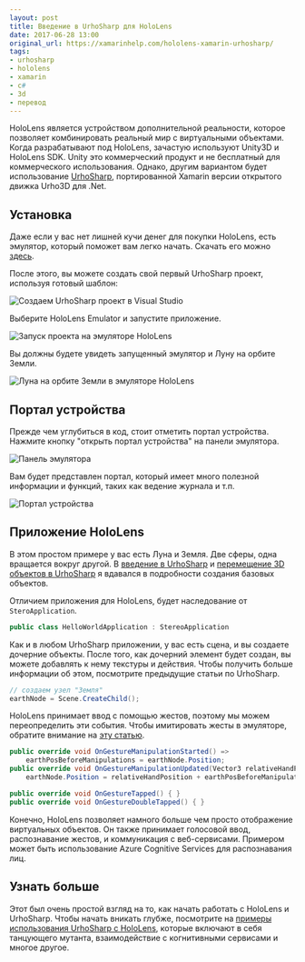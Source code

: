 ```yaml
---
layout: post
title: Введение в UrhoSharp для HoloLens
date: 2017-06-28 13:00
original_url: https://xamarinhelp.com/hololens-xamarin-urhosharp/
tags:
- urhosharp
- hololens
- xamarin
- c#
- 3d
- перевод
---
```


HoloLens является устройством дополнительной реальности, которое позволяет комбинировать реальный мир с виртуальными объектами. Когда разрабатывают под HoloLens, зачастую используют Unity3D и HoloLens SDK. Unity это коммерческий продукт и не бесплатный для коммерческого использования. Однако, другим вариантом будет использование [UrhoSharp](https://github.com/xamarin/urho), портированной Xamarin версии открытого движка Urho3D для .Net.

## Установка

Даже если у вас нет лишней кучи денег для покупки HoloLens, есть эмулятор, который поможет вам легко начать. Скачать его можно [здесь](https://developer.microsoft.com/en-us/windows/mixed-reality/install_the_tools).

После этого, вы можете создать свой первый UrhoSharp проект, используя готовый шаблон:

![Создаем UrhoSharp проект в Visual Studio](https://xamarinhelp.com/wp-content/uploads/2017/05/HoloLensUrhoProjectCreate.png)

Выберите HoloLens Emulator и запустите приложение.

![Запуск проекта на эмуляторе HoloLens](https://xamarinhelp.com/wp-content/uploads/2017/05/HoloLensEmulator.png)

Вы должны будете увидеть запущенный эмулятор и Луну на орбите Земли.

![Луна на орбите Земли в эмуляторе HoloLens](https://xamarinhelp.com/wp-content/uploads/2017/05/HoloLensEmulatorRunning.png)

## Портал устройства

Прежде чем углубиться в код, стоит отметить портал устройства. Нажмите кнопку "открыть портал устройства" на панели эмулятора.

![Панель эмулятора](https://xamarinhelp.com/wp-content/uploads/2017/05/DevicePortal-1.png)

Вам будет представлен портал, который имеет много полезной информации и функций, таких как ведение журнала и т.п.

![Портал устройства](https://xamarinhelp.com/wp-content/uploads/2017/05/DevicePortalSite.png)

## Приложение HoloLens

В этом простом примере у вас есть Луна и Земля. Две сферы, одна вращается вокруг другой. В [введение в UrhoSharp](https://xamarinhelp.com/introduction-urhosharp-xamarin-forms/) и [перемещение 3D объектов в UrhoSharp](https://xamarinhelp.com/urhosharp-3d-moving-object/) я вдавался в подробности создания базовых объектов.

Отличием приложения для HoloLens, будет наследование от `SteroApplication`.

```csharp
public class HelloWorldApplication : StereoApplication
```

Как и в любом UrhoSharp приложении, у вас есть сцена, и вы создаете дочерние объекты. После того, как дочерний элемент будет создан, вы можете добавлять к нему текстуры и действия. Чтобы получить больше информации об этом, посмотрите предыдущие статьи по UrhoSharp.

```csharp
// создаем узел "Земля"
earthNode = Scene.CreateChild();
```

HoloLens принимает ввод с помощью жестов, поэтому мы можем переопределить эти события. Чтобы имитировать жесты в эмуляторе, обратите внимание на [эту статью](https://developer.microsoft.com/en-us/windows/mixed-reality/using_the_hololens_emulator).

```csharp
public override void OnGestureManipulationStarted() =>
	earthPosBeforeManipulations = earthNode.Position;
public override void OnGestureManipulationUpdated(Vector3 relativeHandPosition) =>
	earthNode.Position = relativeHandPosition + earthPosBeforeManipulations;

public override void OnGestureTapped() { }
public override void OnGestureDoubleTapped() { }
```

Конечно, HoloLens позволяет намного больше чем просто отображение виртуальных объектов. Он также принимает голосовой ввод, распознавание жестов, и коммуникация с веб-сервисами. Примером может быть использование Azure Cognitive Services для распознавания лиц.

## Узнать больше

Этот был очень простой взгляд на то, как начать работать с HoloLens и UrhoSharp. Чтобы начать вникать глубже, посмотрите на [примеры использования UrhoSharp с HoloLens](https://github.com/xamarin/urho-samples/tree/master/HoloLens), которые включают в себя танцующего мутанта, взаимодействие с когнитивными сервисами и многое другое.

